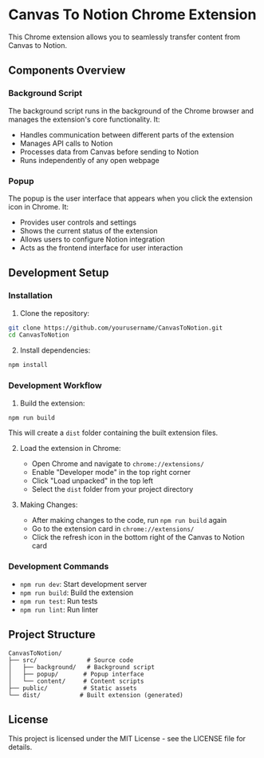 # Canvas To Notion Chrome Extension

This Chrome extension allows you to seamlessly transfer content from Canvas to Notion. 

## Components Overview

### Background Script
The background script runs in the background of the Chrome browser and manages the extension's core functionality. It:
- Handles communication between different parts of the extension
- Manages API calls to Notion
- Processes data from Canvas before sending to Notion
- Runs independently of any open webpage

### Popup
The popup is the user interface that appears when you click the extension icon in Chrome. It:
- Provides user controls and settings
- Shows the current status of the extension
- Allows users to configure Notion integration
- Acts as the frontend interface for user interaction

## Development Setup

### Installation

1. Clone the repository:
```bash
git clone https://github.com/yourusername/CanvasToNotion.git
cd CanvasToNotion
```

2. Install dependencies:
```bash
npm install
```

### Development Workflow

1. Build the extension:
```bash
npm run build
```
This will create a `dist` folder containing the built extension files.

2. Load the extension in Chrome:
   - Open Chrome and navigate to `chrome://extensions/`
   - Enable "Developer mode" in the top right corner
   - Click "Load unpacked" in the top left
   - Select the `dist` folder from your project directory

3. Making Changes:
   - After making changes to the code, run `npm run build` again
   - Go to the extension card in `chrome://extensions/`
   - Click the refresh icon in the bottom right of the Canvas to Notion card

### Development Commands

- `npm run dev`: Start development server
- `npm run build`: Build the extension
- `npm run test`: Run tests
- `npm run lint`: Run linter

## Project Structure

```
CanvasToNotion/
├── src/              # Source code
│   ├── background/   # Background script
│   ├── popup/       # Popup interface
│   └── content/     # Content scripts
├── public/          # Static assets
└── dist/           # Built extension (generated)
```

## License

This project is licensed under the MIT License - see the LICENSE file for details.
